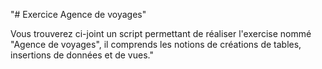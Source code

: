"# Exercice Agence de voyages"

Vous trouverez ci-joint un script permettant de réaliser l'exercise nommé "Agence de voyages", 
il comprends les notions de créations de tables, insertions de données et de vues." 
